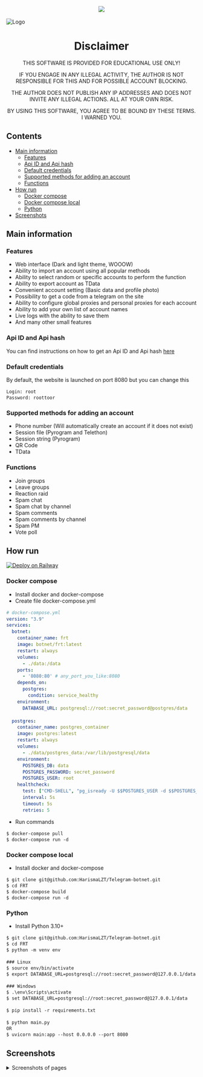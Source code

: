 <p align="center">
    <img src="https://img.shields.io/badge/python-3.10%2B-brightgreen">
</p>

![Logo](/images/big_logo.png)
<h1 align="center">Disclaimer</h1>

<p align="center">THIS SOFTWARE IS PROVIDED FOR EDUCATIONAL USE ONLY!</p>
<p align="center">IF YOU ENGAGE IN ANY ILLEGAL ACTIVITY, THE AUTHOR IS NOT RESPONSIBLE FOR THIS AND FOR POSSIBLE ACCOUNT BLOCKING.</p>
<p align="center">THE AUTHOR DOES NOT PUBLISH ANY IP ADDRESSES AND DOES NOT INVITE ANY ILLEGAL ACTIONS. ALL AT YOUR OWN RISK.</p>
<p align="center">BY USING THIS SOFTWARE, YOU AGREE TO BE BOUND BY THESE TERMS. I WARNED YOU.</p>

## Contents
* [Main information](#main-information)
    * [Features](#features)
    * [Api ID and Api hash](#api-id-and-api-hash)
    * [Default credentials](#default-credentials)
    * [Supported methods for adding an account](#supported-methods-for-adding-an-account)
    * [Functions](#functions)
* [How run](#how-run)
    * [Docker compose](#docker-compose)
    * [Docker compose local](#docker-compose-local)
    * [Python](#python)
* [Screenshots](#screenshots)

## Main information

### Features
- Web interface (Dark and light theme, WOOOW)
- Ability to import an account using all popular methods
- Ability to select random or specific accounts to perform the function
- Ability to export account as TData
- Convenient account setting (Basic data and profile photo)
- Possibility to get a code from a telegram on the site
- Ability to configure global proxies and personal proxies for each account
- Ability to add your own list of account names
- Live logs with the ability to save them
- And many other small features

### Api ID and Api hash
You can find instructions on how to get an Api ID and Api hash [here](https://core.telegram.org/api/obtaining_api_id)

### Default credentials
By default, the website is launched on port 8080 but you can change this
```
Login: root
Password: roottoor
```

### Supported methods for adding an account
- Phone number (Will automatically create an account if it does not exist)
- Session file (Pyrogram and Telethon)
- Session string (Pyrogram)
- QR Code
- TData

### Functions
- Join groups
- Leave groups
- Reaction raid
- Spam chat
- Spam chat by channel
- Spam comments
- Spam comments by channel
- Spam PM
- Vote poll
## How run
[![Deploy on Railway](https://railway.app/button.svg)](https://railway.app/template/YGdHQR?referralCode=cTSsKD)
### Docker compose
- Install docker and docker-compose
- Create file docker-compose.yml
```yml
# docker-compose.yml
version: "3.9"
services:
  botnet:
    container_name: frt
    image: botnet/frt:latest
    restart: always
    volumes:
      - ./data:/data
    ports:
      - '8080:80' # any_port_you_like:8080
    depends_on:
      postgres:
        condition: service_healthy
    environment:
      DATABASE_URL: postgresql://root:secret_password@postgres/data

  postgres:
    container_name: postgres_container
    image: postgres:latest
    restart: always
    volumes:
      - ./data/postgres_data:/var/lib/postgresql/data
    environment:
      POSTGRES_DB: data
      POSTGRES_PASSWORD: secret_password
      POSTGRES_USER: root
    healthcheck:
      test: ["CMD-SHELL", "pg_isready -U $$POSTGRES_USER -d $$POSTGRES_DB"]
      interval: 5s
      timeout: 5s
      retries: 5
```
- Run commands
```
$ docker-compose pull
$ docker-compose run -d
```

### Docker compose local
- Install docker and docker-compose
```
$ git clone git@github.com:HarismaLZT/Telegram-botnet.git
$ cd FRT
$ docker-compose build
$ docker-compose run -d
```

### Python
- Install Python 3.10+
```
$ git clone git@github.com:HarismaLZT/Telegram-botnet.git
$ cd FRT
$ python -m venv env

### Linux
$ source env/bin/activate
$ export DATABASE_URL=postgresql://root:secret_password@127.0.0.1/data

### Windows
$ .\env\Scripts\activate
$ set DATABASE_URL=postgresql://root:secret_password@127.0.0.1/data

$ pip install -r requirements.txt

$ python main.py
OR
$ uvicorn main:app --host 0.0.0.0 --port 8080
```

## Screenshots
<details><summary>Screenshots of pages</summary>
  <img src="/images/accounts.png" />
  <img src="/images/functions.png" />
  <img src="/images/tasks.png" />
  <img src="/images/task.png" />
  <img src="/images/settings.png" />
</details>
